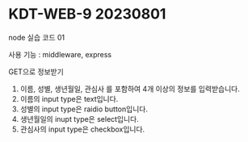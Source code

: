 # KDT-WEB-9 20230801

node 실습 코드 01

사용 기능 :  middleware, express

GET으로 정보받기

1. 이름, 성별, 생년월일, 관심사 를 포함하여 4개 이상의 정보를 입력받습니다.
2. 이름의 input type은 text입니다.
3. 성별의 input type은 raidio button입니다.
4. 생년월일의 inupt type은 select입니다.
5. 관심사의 input type은 checkbox입니다.
